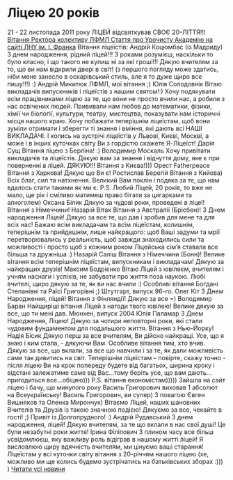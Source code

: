 
# Ліцею 20 років
21 - 22 листопада 2011 року ЛІЦЕЙ відсвяткував СВОЄ 20-ЛІТТЯ!!!
[Вітання Ректора колективу ЛФМЛ ](http://www.lnu.edu.ua/news/vit_rect_licey-11-11.htm)
[ Стаття про Урочисту Академію на сайті ЛНУ ім. І. Франка](http://www.lnu.edu.ua/news/uvil_licey-11-11.htm)
Вітання ліцеїстів:
Андрій Коцюмбас (із Мадриду)
З днем народження, рідний ліцей!!! З роками розумієш, наскільки то було класно, і що такого не купиш ні за які гроші!!!
Дякую вчителям за то, що ви нам відкрили двері в світ! (з першого погляду може здатись, ніби мене занесло в оскарівський стиль, але я то дуже щиро все пишу!!!) :)
Андрій Микитюк
ЛФМЛ, мої вітання ;)
Юлія Солодовнік
Вітаю викладачів випускників і ліцеїстів з нашим святом!:)
Хочу подякувати всім працівниками ліцею за те, що вони не просто вчили нас, а робили з нас освічених людей. Прививали нам любов до математики, фізики, хімії чи біології, культури, театру, мистецтва, показувати нам історичні місця нашого краю.
Хочу побажати теперішнім ліцеїстам, щоб вони зуміли отримати і зберегти ті знання і вміння, які дають всі НАШІ ВИКЛАДАЧІ. І колись на зустрічі ліцеїстів у Львові, Києві, Москві, а може і в інших куточках світу Ви з гордістю скажете Я-Ліцеїст!
Дарія Сущ
Вітання ліцею з Берліна! :)
Володимир Москаль
Хочу привітати викладачів та ліцеїстів. Дякую вам за знання і відчуття дому, яке є при поверненні в ліцей. ДЯКУЮ!!! Вітання з Києва!)))
Орест Fatherpeace
Вітання з Харкова! Дякую що Ви є!
Ростислав Берегій
Вітання з Кийова) Всіх благ, сил та натхнення. Великий Вам поклін і подяка за те, що нам вдалось стати такими як ми є.
P.S. Любий Ліцей, 20 років, то вже не мало, ще рік і сміливо матимеш право бігати за цигарками та алкоголем)
Оксана Білик
Дякую за чудові роки, проведені в ліцеї! Вітання з Німеччини!
Назарій Вітак
Вітання з Австралії (Брісбен)! З Днем народження Ліцей! Дякую за все те, що дав і зробив для мене та для всіх нас! Бажаю всім викладачам та всім ліцеїстам, колишнім, теперішнім та прийдешнім, лише найкращого: щоб Ваші задуми та мрії перетворювались у реальність, щоб завжди знаходились сили та можливості і просто щоб з кожним роком Ліцейська сім’я ставала все більша та дружніша :)
Назарій Саліш
Вітання з Німеччини (Бонн)! Велике вітання всім теперішнім ліцеїстам, випускникам і викладачам! Дякую за найкращих друзів!
Максим Бодрієнко
Вітаю Ліцей з ювілеєм, вчителям і учням наснаги і успіхів, не забувати про життя поза наукою. Любі вчителі, щиро дякую за те, як ви нас вчили :) Особливі вітання Богдані Степанівні та Раїсі Григорівні ;) Штутгарт, випуск 96-го.
Олег Кіт
З Днем Народження, ліцей! Вітання з Фінляндії! Дякую за все =)
Володимир Баран
Найщиріші вітання Ліцей з нагоди твого ювілею! Велике дякую за все, що ти мені дав. Мюнхен, випуск 2004
Юлія Паламар
З Днем Народження, Ліцею! Дякую за чотири неповторні роки, які стали чудовим фундаментом для подальшого життя. Вітання з Нью-Йорку!
Надія Бісик
Дякую перш за все вчителям, Ви дійсно найкращі. Усе, що я знаю і ким стала, - дякуючи Вам. Особливе вітання тим, хто вчив.
Дякую за все, що вклали, за все що навчили і за те, як дали можливість саме так дивитись на світ.
Теперішнім ліцеїстам – повірте, скажу точно - після ліцею Ви на крок попереду будете від багатьох, ширина кроку і відстані залежатиме саме від Вас...тому беріть усе, що вам дають... пригодиться все...обіцяю)))
P.S. вітання економістам))))) Зайшла на сайт ліцею і бачу, що минулого року Василь Григорович виховав 1 абсолют на Всеукраїнську! Василь Григорович, ви супер)
З повагою Євген Вишняков та Оленка Мирончук)
Вітаємо Ліцей, наших шановних Вчителів та Друзів із такою значною подією! Дякуємо за все, чекайте в гості! ;) Привіт із Долгопрудного! :)
Андрій Рудавський
З днем народження, ліцей! Дякую вчителям, за те що вклали в нас свої душі!
Це були незабутні роки життя!
Ірина Філіпович
З плином часу все більш усвідомлюєш, яку важливу роль відіграв в нашому житті ліцей! Я висловлюю щиру вдячність вчителям, ми цінуємо ваші старання! Ліцеїстам у всі куточки світу вітання з 20-річчям нашого ліцею (хе, можливо ми ще колись будемо зустрічатись на батьківських зборах :))) )
[Читати усі новини](/news)
       